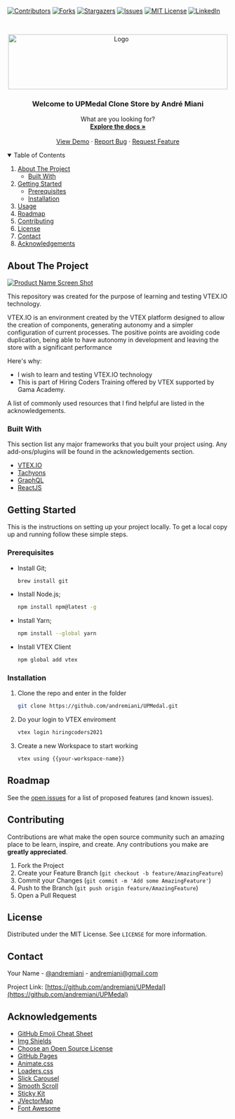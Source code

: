 <!--
*** Thanks for checking out my README file. Created from
*** andremiani/UPMedal
-->


<!-- PROJECT SHIELDS -->
<!--
*** I'm using markdown "reference style" links for readability.
*** Reference links are enclosed in brackets [ ] instead of parentheses ( ).
*** See the bottom of this document for the declaration of the reference variables
*** for contributors-url, forks-url, etc. This is an optional, concise syntax you may use.
*** https://www.markdownguide.org/basic-syntax/#reference-style-links
-->
[![Contributors][contributors-shield]][contributors-url]
[![Forks][forks-shield]][forks-url]
[![Stargazers][stars-shield]][stars-url]
[![Issues][issues-shield]][issues-url]
[![MIT License][license-shield]][license-url]
[![LinkedIn][linkedin-shield]][linkedin-url]



<!-- PROJECT LOGO -->
<br />
<p align="center">
  <a href="https://github.com/andremiani/UPMedal">
    <img src="https://maratonavirtual.s3.sa-east-1.amazonaws.com/upmedal.png" alt="Logo" width="500" height="125">
  </a>

  <h3 align="center">Welcome to UPMedal Clone Store by André Miani</h3>

  <p align="center">
    What are you looking for?
    <br />
    <a href="https://github.com/andremiani/UPMedal"><strong>Explore the docs »</strong></a>
    <br />
    <br />
    <a href="https://andremiani--hiringcoders2021.myvtex.com/">View Demo</a>
    ·
    <a href="https://github.com/andremiani/UPMedal/issues">Report Bug</a>
    ·
    <a href="https://github.com/andremiani/UPMedal/issues">Request Feature</a>
  </p>
</p>



<!-- TABLE OF CONTENTS -->
<details open="open">
  <summary>Table of Contents</summary>
  <ol>
    <li>
      <a href="#about-the-project">About The Project</a>
      <ul>
        <li><a href="#built-with">Built With</a></li>
      </ul>
    </li>
    <li>
      <a href="#getting-started">Getting Started</a>
      <ul>
        <li><a href="#prerequisites">Prerequisites</a></li>
        <li><a href="#installation">Installation</a></li>
      </ul>
    </li>
    <li><a href="#usage">Usage</a></li>
    <li><a href="#roadmap">Roadmap</a></li>
    <li><a href="#contributing">Contributing</a></li>
    <li><a href="#license">License</a></li>
    <li><a href="#contact">Contact</a></li>
    <li><a href="#acknowledgements">Acknowledgements</a></li>
  </ol>
</details>



<!-- ABOUT THE PROJECT -->
## About The Project

[![Product Name Screen Shot][product-screenshot]](https://andremianiupmedal--hiringcoders2021.myvtex.com/)

This repository was created for the purpose of learning and testing VTEX.IO technology.

VTEX.IO is an environment created by the VTEX platform designed to allow the creation of components, generating autonomy and a simpler configuration of current processes. The positive points are avoiding code duplication, being able to have autonomy in development and leaving the store with a significant performance

Here's why:
* I wish to learn and testing VTEX.IO technology
* This is part of Hiring Coders Training offered by VTEX supported by Gama Academy.

A list of commonly used resources that I find helpful are listed in the acknowledgements.

### Built With

This section list any major frameworks that you built your project using. Any add-ons/plugins will be found in the acknowledgements section.

* [VTEX.IO](https://vtex.io/)
* [Tachyons](https://tachyons.io/)
* [GraphQL](https://graphql.org/)
* [ReactJS](https://reactjs.org/)



<!-- GETTING STARTED -->
## Getting Started

This is the instructions on setting up your project locally.
To get a local copy up and running follow these simple steps.

### Prerequisites

* Install Git;
  ```sh
  brew install git
  ```
  
* Install Node.js;
  ```sh
  npm install npm@latest -g
  ```
  
* Install Yarn;
  ```sh
  npm install --global yarn
  ```
  

* Install VTEX Client
  ```sh
  npm global add vtex
  ```



### Installation

1. Clone the repo and enter in the folder
   ```sh
   git clone https://github.com/andremiani/UPMedal.git
   ```
2. Do your login to VTEX enviroment
   ```sh
   vtex login hiringcoders2021
   ```
3. Create a new Workspace to start working
   ```sh
   vtex using {{your-workspace-name}}
   ```


<!-- ROADMAP -->
## Roadmap

See the [open issues](https://github.com/andremiani/UPMedal/issues) for a list of proposed features (and known issues).



<!-- CONTRIBUTING -->
## Contributing

Contributions are what make the open source community such an amazing place to be learn, inspire, and create. Any contributions you make are **greatly appreciated**.

1. Fork the Project
2. Create your Feature Branch (`git checkout -b feature/AmazingFeature`)
3. Commit your Changes (`git commit -m 'Add some AmazingFeature'`)
4. Push to the Branch (`git push origin feature/AmazingFeature`)
5. Open a Pull Request



<!-- LICENSE -->
## License

Distributed under the MIT License. See `LICENSE` for more information.



<!-- CONTACT -->
## Contact

Your Name - [@andremiani](https://twitter.com/andremiani) - andremiani@gmail.com

Project Link: [https://github.com/andremiani/UPMedal](https://github.com/andremiani/UPMedal)



<!-- ACKNOWLEDGEMENTS -->
## Acknowledgements
* [GitHub Emoji Cheat Sheet](https://www.webpagefx.com/tools/emoji-cheat-sheet)
* [Img Shields](https://shields.io)
* [Choose an Open Source License](https://choosealicense.com)
* [GitHub Pages](https://pages.github.com)
* [Animate.css](https://daneden.github.io/animate.css)
* [Loaders.css](https://connoratherton.com/loaders)
* [Slick Carousel](https://kenwheeler.github.io/slick)
* [Smooth Scroll](https://github.com/cferdinandi/smooth-scroll)
* [Sticky Kit](http://leafo.net/sticky-kit)
* [JVectorMap](http://jvectormap.com)
* [Font Awesome](https://fontawesome.com)





<!-- MARKDOWN LINKS & IMAGES -->
<!-- https://www.markdownguide.org/basic-syntax/#reference-style-links -->
[contributors-shield]: https://img.shields.io/github/contributors/andremiani/UPMedal.svg?style=for-the-badge
[contributors-url]: https://github.com/andremiani/UPMedal/graphs/contributors
[forks-shield]: https://img.shields.io/github/forks/andremiani/UPMedal.svg?style=for-the-badge
[forks-url]: https://github.com/andremiani/UPMedal/network/members
[stars-shield]: https://img.shields.io/github/stars/andremiani/UPMedal.svg?style=for-the-badge
[stars-url]: https://github.com/andremiani/UPMedal/stargazers
[issues-shield]: https://img.shields.io/github/issues/andremiani/UPMedal.svg?style=for-the-badge
[issues-url]: https://github.com/andremiani/UPMedal.svg/issues
[license-shield]: https://img.shields.io/github/license/andremiani/UPMedal.svg?style=for-the-badge
[license-url]: https://github.com/andremiani/UPMedal/blob/master/LICENSE.txt
[linkedin-shield]: https://img.shields.io/badge/-LinkedIn-black.svg?style=for-the-badge&logo=linkedin&colorB=555
[linkedin-url]: https://linkedin.com/in/andremiani
[product-screenshot]: images/screenshot.png
